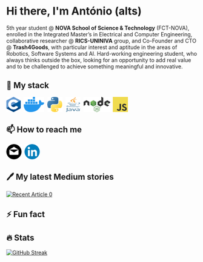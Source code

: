 # Hi there, I'm António (alts)

5th year student @ **NOVA School of Science & Technology** (FCT-NOVA), enrolled in the Integrated Master’s in Electrical and Computer Engineering, collaborative researcher @ **RICS-UNINIVA** group, and Co-Founder and CTO @ **Trash4Goods**, with particular interest and aptitude in the areas of Robotics, Software Systems and AI. Hard-working engineering student, who always thinks outside the box, looking for an opportunity to add real value and to be challenged to achieve something meaningful and innovative.

🌱 My stack
---
<a><img src="assets/c.png" title="C" alt="C" width="38" height="40"/></a>&nbsp;
<a><img src="assets/docker.png" title="Docker" alt="Docker" width="54" height="40"/></a>&nbsp;
<a><img src="assets/python.png" title="Python" alt="Python" width="40" height="40"/></a>&nbsp;
<a><img src="assets/java.svg" title="Java" alt="Java" width="40" height="40"/></a>&nbsp;
<a><img src="assets/nodejs.png" title="nodejs" alt="nodejs" width="70" height="40"/></a>&nbsp;
<a><img src="assets/js.png" title="JavaScript" alt="JavaScript" width="40" height="40"/></a>&nbsp;

📫 How to reach me
---
<a href="mailto:altsmpegado@gmail.com"><img src="assets/email.svg" title="Email" alt="Email" width="40" height="40"/></a>&nbsp;
<a href="https://www.linkedin.com/in/altsmpegado/"><img src="assets/linkedin.png" title="Linkedin" alt="Linkedin" width="40" height="40"/></a>&nbsp;

🖊️ My latest Medium stories
---
<a target="_blank" href="https://github-readme-medium-recent-article.vercel.app/medium/@altsmpegado/0" style="display: block; width: 100%;"><img src="https://github-readme-medium-recent-article.vercel.app/medium/@altsmpegado/0" alt="Recent Article 0"></a>

⚡ Fun fact
---

🔥 Stats
---
<a href="https://git.io/streak-stats">
  <img src="https://streak-stats.demolab.com?user=altsmpegado&theme=whatsapp-dark2" alt="GitHub Streak"/>
</a>
